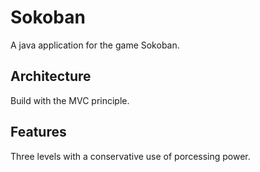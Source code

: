 # Sokoban
A java application for the game Sokoban.

## Architecture
Build with the MVC principle.

## Features
Three levels with a conservative use of porcessing power. 
